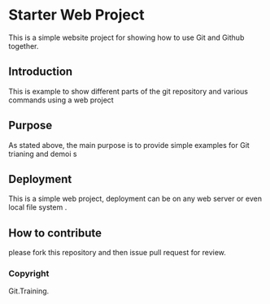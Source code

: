 # Starter Web Project

This is a simple website project for showing how to use Git and Github together.
## Introduction
This is example to show different parts of the git repository and various commands using a web project
## Purpose
As stated above, the main purpose is to provide simple examples for Git trianing and demoi
s 
## Deployment
This is a simple web project, deployment can be on any web server or even local file system
.
## How to contribute
please fork this repository and then issue pull request for review.
### Copyright
Git.Training.
